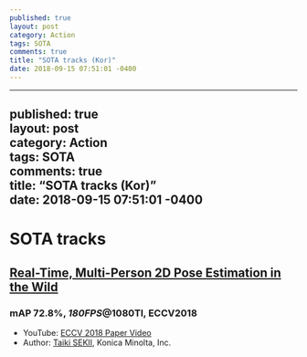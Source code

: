 ```yaml
---
published: true
layout: post
category: Action
tags: SOTA
comments: true
title: "SOTA tracks (Kor)"
date: 2018-09-15 07:51:01 -0400
---
```


<hr>
<h2 id="published-truelayout-postcategory-actiontags-sotacomments-truetitle-sota-tracks-kordate-2018-09-15-075101--0400">published: true<br>
layout: post<br>
category: Action<br>
tags: SOTA<br>
comments: true<br>
title: “SOTA tracks (Kor)”<br>
date: 2018-09-15 07:51:01 -0400</h2>
<h1 id="sota-tracks">SOTA tracks</h1>
<h2 id="real-time-multi-person-2d-pose-estimation-in-the-wild"><a href="http://taikisekii.com/PDF/Sekii_ECCV18.pdf">Real-Time, Multi-Person 2D Pose Estimation in the Wild</a></h2>
<h3 id="map-72.8-180fps1080ti-eccv2018">mAP 72.8%, <em>180FPS</em>@1080TI, ECCV2018</h3>
<ul>
<li>YouTube: <a href="https://www.youtube.com/watch?v=4PSm8zFE1Cc&amp;feature=youtu.be">ECCV 2018 Paper Video</a></li>
<li>Author: <a href="http://taikisekii.com/#profile">Taiki SEKII</a>, Konica Minolta, Inc.</li>
</ul>

